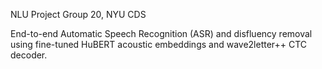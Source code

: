 NLU Project Group 20, NYU CDS

End-to-end Automatic Speech Recognition (ASR) and disfluency removal using fine-tuned HuBERT acoustic embeddings and wave2letter++ CTC decoder.